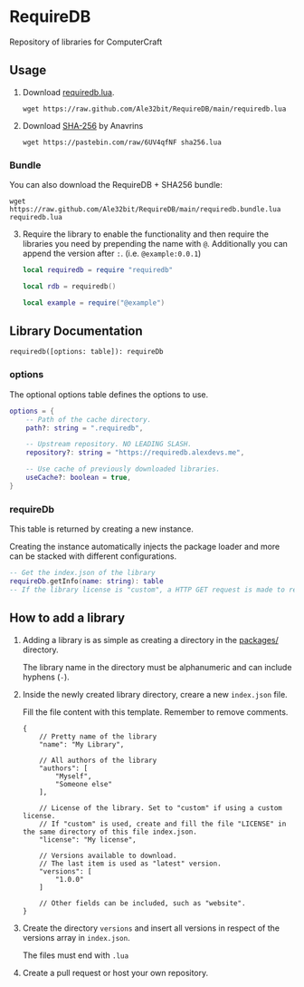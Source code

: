# RequireDB

Repository of libraries for ComputerCraft

## Usage

1. Download [requiredb.lua](/requiredb.lua).

    `wget https://raw.github.com/Ale32bit/RequireDB/main/requiredb.lua`

2. Download [SHA-256](https://pastebin.com/6UV4qfNF) by Anavrins

    `wget https://pastebin.com/raw/6UV4qfNF sha256.lua`

### Bundle

You can also download the RequireDB + SHA256 bundle:

`wget https://raw.github.com/Ale32bit/RequireDB/main/requiredb.bundle.lua requiredb.lua`

3. Require the library to enable the functionality and then require the libraries you need by prepending the name with `@`. Additionally you can append the version after `:`. (i.e. `@example:0.0.1`)
   
   ```lua
   local requiredb = require "requiredb"

   local rdb = requiredb()

   local example = require("@example")
   ```

## Library Documentation

`requiredb([options: table]): requireDb`

### options

The optional options table defines the options to use.

```lua
options = {
    -- Path of the cache directory.
    path?: string = ".requiredb",

    -- Upstream repository. NO LEADING SLASH.
    repository?: string = "https://requiredb.alexdevs.me",

    -- Use cache of previously downloaded libraries.
    useCache?: boolean = true,
}
```

### requireDb

This table is returned by creating a new instance.

Creating the instance automatically injects the package loader and more can be stacked with different configurations.

```lua
-- Get the index.json of the library
requireDb.getInfo(name: string): table
-- If the library license is "custom", a HTTP GET request is made to retrieve the LICENSE file from the repository and, if successfully downloaded, will replace  the "license" field.
```

## How to add a library

1. Adding a library is as simple as creating a directory in the [packages/](/packages/) directory.

    The library name in the directory must be alphanumeric and can include hyphens (`-`).

2. Inside the newly created library directory, creare a new `index.json` file.

    Fill the file content with this template. Remember to remove comments.

    ```jsonc
    {
        // Pretty name of the library
        "name": "My Library",

        // All authors of the library
        "authors": [
            "Myself",
            "Someone else"
        ],

        // License of the library. Set to "custom" if using a custom license.
        // If "custom" is used, create and fill the file "LICENSE" in the same directory of this file index.json.
        "license": "My license",

        // Versions available to download.
        // The last item is used as "latest" version.
        "versions": [
            "1.0.0"
        ]

        // Other fields can be included, such as "website".
    }
    ```

3. Create the directory `versions` and insert all versions in respect of the versions array in `index.json`.

    The files must end with `.lua`

4. Create a pull request or host your own repository.
